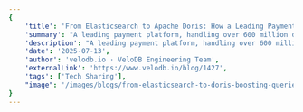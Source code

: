 ```yaml
---
{
    'title': 'From Elasticsearch to Apache Doris: How a Leading Payment Platform Upgraded its Financial Security Analytics, Boosting Queries by 56x',
    'summary': "A leading payment platform, handling over 600 million daily security events, replaced its Elasticsearch and Hudi stack with Apache Doris. This move achieved up to 56x faster queries, 50% lower storage costs, and 58% higher write throughput, while simplifying architecture and boosting developer efficiency.",
    'description': "A leading payment platform, handling over 600 million daily security events, replaced its Elasticsearch and Hudi stack with Apache Doris. This move achieved up to 56x faster queries, 50% lower storage costs, and 58% higher write throughput, while simplifying architecture and boosting developer efficiency.",
    'date': '2025-07-13',
    'author': 'velodb.io · VeloDB Engineering Team',
    'externalLink': 'https://www.velodb.io/blog/1427',
    'tags': ['Tech Sharing'],
    "image": '/images/blogs/from-elasticsearch-to-doris-boosting-queries-by-56x.jpg'
}
---
```

